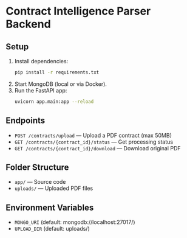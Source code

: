 # Contract Intelligence Parser Backend

## Setup

1. Install dependencies:
   ```bash
   pip install -r requirements.txt
   ```
2. Start MongoDB (local or via Docker).
3. Run the FastAPI app:
   ```bash
   uvicorn app.main:app --reload
   ```

## Endpoints

- `POST /contracts/upload` — Upload a PDF contract (max 50MB)
- `GET /contracts/{contract_id}/status` — Get processing status
- `GET /contracts/{contract_id}/download` — Download original PDF

## Folder Structure

- `app/` — Source code
- `uploads/` — Uploaded PDF files

## Environment Variables

- `MONGO_URI` (default: mongodb://localhost:27017/)
- `UPLOAD_DIR` (default: uploads/)
